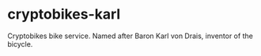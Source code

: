 # cryptobikes-karl
Cryptobikes bike service. Named after Baron Karl von Drais, inventor of the bicycle. 
